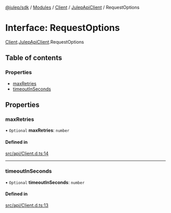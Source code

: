 [@julep/sdk](../README.md) / [Modules](../modules.md) / [Client](../modules/Client.md) / [JulepApiClient](../modules/Client.JulepApiClient.md) / RequestOptions

# Interface: RequestOptions

[Client](../modules/Client.md).[JulepApiClient](../modules/Client.JulepApiClient.md).RequestOptions

## Table of contents

### Properties

- [maxRetries](Client.JulepApiClient.RequestOptions.md#maxretries)
- [timeoutInSeconds](Client.JulepApiClient.RequestOptions.md#timeoutinseconds)

## Properties

### maxRetries

• `Optional` **maxRetries**: `number`

#### Defined in

[src/api/Client.d.ts:14](https://github.com/julep-ai/samantha-dev/blob/1a65618/sdks/js/src/api/Client.d.ts#L14)

___

### timeoutInSeconds

• `Optional` **timeoutInSeconds**: `number`

#### Defined in

[src/api/Client.d.ts:13](https://github.com/julep-ai/samantha-dev/blob/1a65618/sdks/js/src/api/Client.d.ts#L13)
